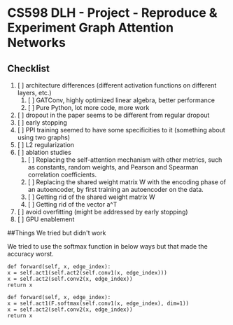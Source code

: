 
# CS598 DLH - Project - Reproduce & Experiment Graph Attention Networks

## Checklist

1. [ ] architecture differences (different activation functions on different layers, etc.)
   1. [ ] GATConv, highly optimized linear algebra, better performance
   2. [ ] Pure Python, lot more code, more work
2. [ ] dropout in the paper seems to be different from regular dropout
3. [ ] early stopping
4. [ ] PPI training seemed to have some specificities to it (something about using two graphs)
5. [ ] L2 regularization
6. [ ] ablation studies
   1. [ ] Replacing the self-attention mechanism with other metrics, such as constants, random weights, and Pearson and Spearman correlation coefficients.
   2. [ ] Replacing the shared weight matrix W with the encoding phase of an autoencoder, by first training an autoencoder on the data. 
   3. [ ] Getting rid of the shared weight matrix W
   4. [ ] Getting rid of the vector a^T
7. [ ] avoid overfitting (might be addressed by early stopping)
8. [ ] GPU enablement


##Things We tried but didn't work

We tried to use the softmax function in below ways but that made the accuracy worst.

```
def forward(self, x, edge_index):
x = self.act1(self.act2(self.conv1(x, edge_index)))
x = self.act2(self.conv2(x, edge_index))
return x
```


```
def forward(self, x, edge_index):
x = self.act1(F.softmax(self.conv1(x, edge_index), dim=1))
x = self.act2(self.conv2(x, edge_index))
return x
```